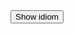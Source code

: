 <script src="https://ajax.googleapis.com/ajax/libs/jquery/3.4.1/jquery.min.js"></script>



<dl id="quote"></dl>

<div>
  <button id="btn1">Show idiom</button>
</div>



<script>
var btn = $("#btn1");
// handle click and add class
btn.on("click", function(e) {

  $.ajax({
    url: "items.json",
    dataType: "json"
  }).done(function(result) {
    let id = Math.floor(Math.random() * 5);
    let idiom = result['idioms'][id]['idiom'];
    let meaning = result['idioms'][id]['meaning'];
    let example = result['idioms'][id]['example'];
    let audio = result['idioms'][id]['audio'];
    

      let dstring = "Idiom: " + idiom + " Meaning: " + meaning + " Example: " + example;
    
       //dataContainer.text(dstring);
document.querySelector("#quote").innerHTML = "<dt>" + idiom + "</dt>" + "<dd><img src='" + example + "' /></dd><audio controls><src='" + audio + "'type="audio/mpeg"></audio></dd><dd><strong>Meaning:</strong> " + meaning + "</dd>" ;
  });

});
</script>

